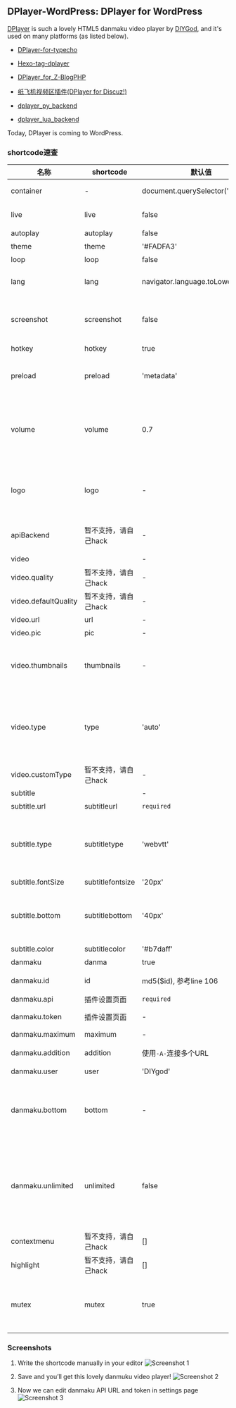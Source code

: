 ## DPlayer-WordPress: DPlayer for WordPress

[DPlayer](https://github.com/DIYgod/DPlayer) is such a lovely HTML5 danmaku video player by [DIYGod](https://github.com/DIYgod), and it's used on many platforms (as listed below). 
- [DPlayer-for-typecho](https://github.com/volio/DPlayer-for-typecho)

- [Hexo-tag-dplayer](https://github.com/NextMoe/hexo-tag-dplayer)

- [DPlayer_for_Z-BlogPHP](https://github.com/fghrsh/DPlayer_for_Z-BlogPHP)

- [纸飞机视频区插件(DPlayer for Discuz!)](https://coding.net/u/Click_04/p/video/git)

- [dplayer_py_backend](https://github.com/dixyes/dplayer_py_backend)

- [dplayer_lua_backend](https://github.com/dixyes/dplayer_lua_backend)

Today, DPlayer is coming to WordPress.

### shortcode速查

| 名称                 | shortcode            | 默认值                             | 描述                                                         |
| -------------------- | -------------------- | ---------------------------------- | ------------------------------------------------------------ |
| container            | -                    | document.querySelector('.dplayer') | 播放器容器元素                                               |
| live                 | live                 | false                              | 开启直播模式, [详情](http://dplayer.js.org/#/home?id=live)   |
| autoplay             | autoplay             | false                              | 视频自动播放                                                 |
| theme                | theme                | '#FADFA3'                          | 主题色                                                       |
| loop                 | loop                 | false                              | 视频循环播放                                                 |
| lang                 | lang                 | navigator.language.toLowerCase()   | 可选值: 'en', 'zh-cn', 'zh-tw'                               |
| screenshot           | screenshot           | false                              | 开启截图，如果开启，视频和视频封面需要开启跨域               |
| hotkey               | hotkey               | true                               | 开启热键                                                     |
| preload              | preload              | 'metadata'                         | 预加载，可选值: 'none', 'metadata', 'auto'                   |
| volume               | volume               | 0.7                                | 默认音量，请注意播放器会记忆用户设置，用户手动设置音量后默认音量即失效 |
| logo                 | logo                 | -                                  | 在左上角展示一个 logo，你可以通过 CSS 调整它的大小和位置     |
| apiBackend           | 暂不支持，请自己hack | -                                  | 自定义获取和发送弹幕行为，[详情](http://dplayer.js.org/#/home?id=live) |
| video                |                      | -                                  | 视频信息                                                     |
| video.quality        | 暂不支持，请自己hack | -                                  | [详情](http://dplayer.js.org/#/home?id=quality-switching)    |
| video.defaultQuality | 暂不支持，请自己hack | -                                  | [详情](http://dplayer.js.org/#/home?id=quality-switching)    |
| video.url            | url                  | -                                  | 视频链接                                                     |
| video.pic            | pic                  | -                                  | 视频封面                                                     |
| video.thumbnails     | thumbnails           | -                                  | 视频缩略图，可以使用 [DPlayer-thumbnails](https://github.com/MoePlayer/DPlayer-thumbnails) 生成 |
| video.type           | type                 | 'auto'                             | 可选值: 'auto', 'hls', 'flv', 'dash', 'webtorrent', 'normal' 或其他自定义类型, [详情](http://dplayer.js.org/#/home?id=mse-support) |
| video.customType     | 暂不支持，请自己hack | -                                  | 自定义类型, [详情](http://dplayer.js.org/#/home?id=mse-support) |
| subtitle             |                      | -                                  | 外挂字幕                                                     |
| subtitle.url         | subtitleurl          | `required`                         | 字幕链接                                                     |
| subtitle.type        | subtitletype         | 'webvtt'                           | 字幕类型，可选值: 'webvtt', 'ass'，目前只支持 webvtt         |
| subtitle.fontSize    | subtitlefontsize     | '20px'                             | 字幕字号                                                     |
| subtitle.bottom      | subtitlebottom       | '40px'                             | 字幕距离播放器底部的距离，取值形如: '10px' '10%'             |
| subtitle.color       | subtitlecolor        | '#b7daff'                          | 字幕颜色                                                     |
| danmaku              | danma                | true                               | 显示弹幕                                                     |
| danmaku.id           | id                   | md5($id), 参考line 106             | 弹幕池id，必须唯一                                           |
| danmaku.api          | 插件设置页面         | `required`                         | [详情](http://dplayer.js.org/#/home?id=danmaku-api)          |
| danmaku.token        | 插件设置页面         | -                                  | 弹幕后端验证 token                                           |
| danmaku.maximum      | maximum              | -                                  | 弹幕最大数量                                                 |
| danmaku.addition     | addition             | 使用`-A-`连接多个URL               | 额外外挂弹幕，[详情](http://dplayer.js.org/#/home?id=bilibili-danmaku) |
| danmaku.user         | user                 | 'DIYgod'                           | 弹幕用户名                                                   |
| danmaku.bottom       | bottom               | -                                  | 弹幕距离播放器底部的距离，防止遮挡字幕，取值形如: '10px' '10%' |
| danmaku.unlimited    | unlimited            | false                              | 海量弹幕模式，即使重叠也展示全部弹幕，请注意播放器会记忆用户设置，用户手动设置后即失效 |
| contextmenu          | 暂不支持，请自己hack | []                                 | 自定义右键菜单                                               |
| highlight            | 暂不支持，请自己hack | []                                 | 自定义进度条提示点                                           |
| mutex                | mutex                | true                               | 互斥，阻止多个播放器同时播放，当前播放器播放时暂停其他播放器 |

### Screenshots

1. Write the shortcode manually in your editor
![Screenshot 1](https://raw.githubusercontent.com/MoePlayer/DPlayer-WordPress/master/assets/screenshot-1.png)

2. Save and you’ll get this lovely danmuku video player!
![Screenshot 2](https://raw.githubusercontent.com/MoePlayer/DPlayer-WordPress/master/assets/screenshot-2.png)

3. Now we can edit danmaku API URL and token in settings page
![Screenshot 3](https://raw.githubusercontent.com/MoePlayer/DPlayer-WordPress/master/assets/screenshot-3.png)
